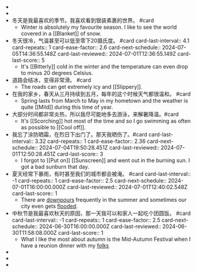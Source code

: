 -
-
- 冬天是我最喜欢的季节。我喜欢看到银装素裹的世界。 #card
	- Winter is absolutely my favourite season. I like to see the world covered in a [[Blanket]] of snow.
- 冬天很冷，气温甚至可以低至零下20摄氏度。 #card
  card-last-interval:: 4.1
  card-repeats:: 1
  card-ease-factor:: 2.6
  card-next-schedule:: 2024-07-05T14:36:55.148Z
  card-last-reviewed:: 2024-07-01T12:36:55.149Z
  card-last-score:: 5
	- It's [[Bitterly]] cold in the winter and the temperature can even drop to minus 20 degrees Celsius.
- 道路会结冰，变得非常滑。 #card
	- The roads can get extremely icy and [[Slippery]].
- 在我的家乡，春天从三月持续到五月，每年的这个时候天气都很温和。 #card
	- Spring lasts from March to May in my hometown and the weather is quite [[Mild]] during this time of year.
- 大部分时间都非常炎热，所以我尽可能地多去游泳，来解暑降温。#card
	- It's [[Scorching]] hot most of the time and so I go swimming as often as possible to [[Cool off]].
- 我忘了涂防晒霜，在烈日下出门了。那天我晒伤了。#card
  card-last-interval:: 3.32
  card-repeats:: 1
  card-ease-factor:: 2.36
  card-next-schedule:: 2024-07-04T19:50:28.451Z
  card-last-reviewed:: 2024-07-01T12:50:28.451Z
  card-last-score:: 3
	- I forgot to [[Put on]] [[Sunscreen]] and went out in the burning sun. I got a bad sunburn that day.
- 夏天经常下暴雨，有时甚至我们的城市都会被淹。 #card
  card-last-interval:: -1
  card-repeats:: 1
  card-ease-factor:: 2.5
  card-next-schedule:: 2024-07-01T16:00:00.000Z
  card-last-reviewed:: 2024-07-01T12:40:02.548Z
  card-last-score:: 1
	- There are [downpours]([[Downpour]]) frequently in the summer and sometimes our city even gets [flooded]([[Flood]]).
- 中秋节是我最喜欢秋天的原因，那一天我可以和家人一起吃个团圆饭。 #card
  card-last-interval:: -1
  card-repeats:: 1
  card-ease-factor:: 2.5
  card-next-schedule:: 2024-06-30T16:00:00.000Z
  card-last-reviewed:: 2024-06-30T11:58:08.000Z
  card-last-score:: 1
	- What I like the most about autumn is the Mid-Autumn Festival when I have a reunion dinner with my [folks]([[Folk]])
-
-
-